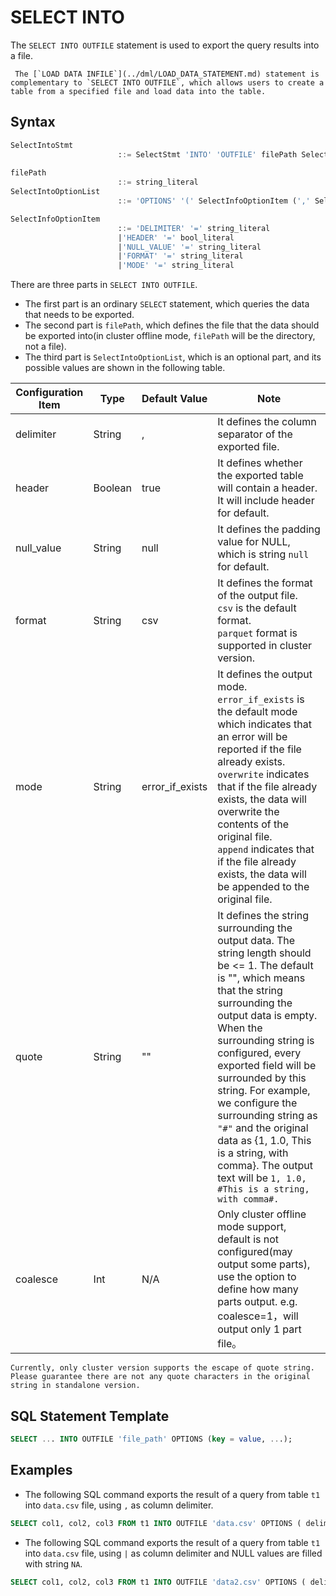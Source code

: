 # SELECT INTO
The `SELECT INTO OUTFILE` statement is used to export the query results into a file. 

```{note}
 The [`LOAD DATA INFILE`](../dml/LOAD_DATA_STATEMENT.md) statement is complementary to `SELECT INTO OUTFILE`, which allows users to create a table from a specified file and load data into the table.
```
## Syntax

```sql
SelectIntoStmt
						::= SelectStmt 'INTO' 'OUTFILE' filePath SelectIntoOptionList
						
filePath 
						::= string_literal
SelectIntoOptionList
						::= 'OPTIONS' '(' SelectInfoOptionItem (',' SelectInfoOptionItem)* ')'

SelectInfoOptionItem
						::= 'DELIMITER' '=' string_literal
						|'HEADER' '=' bool_literal
						|'NULL_VALUE' '=' string_literal
						|'FORMAT' '=' string_literal
						|'MODE' '=' string_literal
```

There are three parts in `SELECT INTO OUTFILE`.
- The first part is an ordinary `SELECT` statement, which queries the data that needs to be exported.
- The second part is `filePath`, which defines the file that the data should be exported into(in cluster offline mode, `filePath` will be the directory, not a file).
- The third part is `SelectIntoOptionList`, which is an optional part, and its possible values are shown in the following table.

| Configuration Item | Type    | Default Value   | Note                                                                                                                                                                                                                                                                                                                                                                                                                                                                       |
|--------------------|---------|-----------------|----------------------------------------------------------------------------------------------------------------------------------------------------------------------------------------------------------------------------------------------------------------------------------------------------------------------------------------------------------------------------------------------------------------------------------------------------------------------------|
| delimiter          | String  | ,               | It defines the column separator of the exported file.                                                                                                                                                                                                                                                                                                                                                                                                                      |
| header             | Boolean | true            | It defines whether the exported table will contain a header. It will include header for default.                                                                                                                                                                                                                                                                                                                                                                           |
| null_value         | String  | null            | It defines the padding value for NULL, which is string `null` for default.                                                                                                                                                                                                                                                                                                                                                                                                 |
| format             | String  | csv             | It defines the format of the output file.<br />`csv` is the default format. <br />`parquet` format is supported in cluster version.                                                                                                                                                                                                                                                                                                                                        |
| mode               | String  | error_if_exists | It defines the output mode.<br />`error_if_exists` is the default mode which indicates that an error will be reported if the file already exists. <br />`overwrite` indicates that if the file already exists, the data will overwrite the contents of the original file. <br />`append` indicates that if the file already exists, the data will be appended to the original file.                                                                                        |
| quote              | String  | ""              | It defines the string surrounding the output data. The string length should be <= 1. The default is "", which means that the string surrounding the output data is empty. When the surrounding string is configured, every exported field will be surrounded by this string. For example, we configure the surrounding string as `"#"` and the original data as {1, 1.0, This is a string, with comma}. The output text will be `1, 1.0, #This is a string, with comma#. ` |
| coalesce           | Int     | N/A             | Only cluster offline mode support, default is not configured(may output some parts), use the option to define how many parts output. e.g. coalesce=1，will output only 1 part file。 |

````{important}
Currently, only cluster version supports the escape of quote string. Please guarantee there are not any quote characters in the original string in standalone version.
````

## SQL Statement Template

```sql
SELECT ... INTO OUTFILE 'file_path' OPTIONS (key = value, ...);
```

## Examples

- The following SQL command exports the result of a query from table `t1` into `data.csv` file, using `,` as column delimiter.

```SQL
SELECT col1, col2, col3 FROM t1 INTO OUTFILE 'data.csv' OPTIONS ( delimiter = ',' );
```

- The following SQL command exports the result of a query from table `t1` into `data.csv` file, using `|` as column delimiter and NULL values are filled with string `NA`.

```SQL
SELECT col1, col2, col3 FROM t1 INTO OUTFILE 'data2.csv' OPTIONS ( delimiter = '|', null_value='NA');
```



